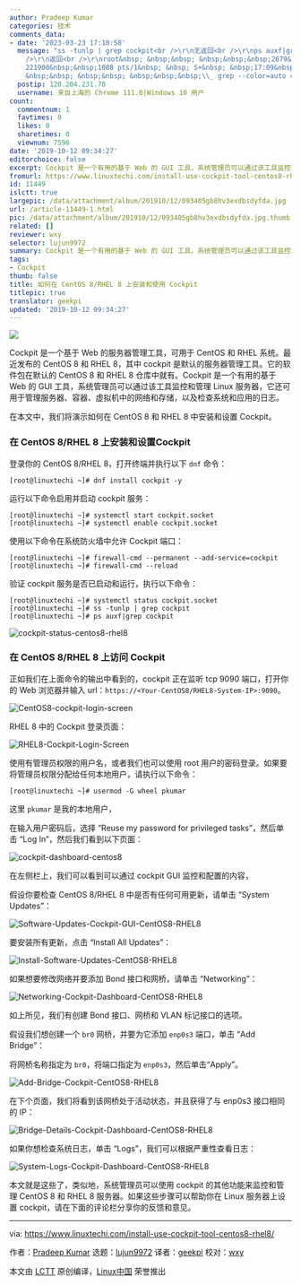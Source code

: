 ```yaml
---
author: Pradeep Kumar
categories: 技术
comments_data:
- date: '2023-03-23 17:10:58'
  message: "ss -tunlp | grep cockpit<br />\r\n无返回<br />\r\nps auxf|grep cockpit<br
    />\r\n返回<br />\r\nroot&nbsp; &nbsp;&nbsp; &nbsp;&nbsp;&nbsp;2679&nbsp;&nbsp;0.0&nbsp;&nbsp;0.0
    221900&nbsp;&nbsp;1088 pts/1&nbsp; &nbsp; S+&nbsp; &nbsp;17:09&nbsp; &nbsp;0:00&nbsp;&nbsp;|&nbsp;
    &nbsp;&nbsp; &nbsp;&nbsp; &nbsp;&nbsp;&nbsp;\\_ grep --color=auto cockpit"
  postip: 120.204.231.78
  username: 来自上海的 Chrome 111.0|Windows 10 用户
count:
  commentnum: 1
  favtimes: 0
  likes: 0
  sharetimes: 0
  viewnum: 7596
date: '2019-10-12 09:34:27'
editorchoice: false
excerpt: Cockpit 是一个有用的基于 Web 的 GUI 工具，系统管理员可以通过该工具监控和管理 Linux 服务器，它还可用于管理服务器、容器、虚拟机中的网络和存储，以及检查系统和应用的日志。
fromurl: https://www.linuxtechi.com/install-use-cockpit-tool-centos8-rhel8/
id: 11449
islctt: true
largepic: /data/attachment/album/201910/12/093405gb8hv3exdbsdyfda.jpg
url: /article-11449-1.html
pic: /data/attachment/album/201910/12/093405gb8hv3exdbsdyfda.jpg.thumb.jpg
related: []
reviewer: wxy
selector: lujun9972
summary: Cockpit 是一个有用的基于 Web 的 GUI 工具，系统管理员可以通过该工具监控和管理 Linux 服务器，它还可用于管理服务器、容器、虚拟机中的网络和存储，以及检查系统和应用的日志。
tags:
- Cockpit
thumb: false
title: 如何在 CentOS 8/RHEL 8 上安装和使用 Cockpit
titlepic: true
translator: geekpi
updated: '2019-10-12 09:34:27'
---
```


![](/data/attachment/album/201910/12/093405gb8hv3exdbsdyfda.jpg)


Cockpit 是一个基于 Web 的服务器管理工具，可用于 CentOS 和 RHEL 系统。最近发布的 CentOS 8 和 RHEL 8，其中 cockpit 是默认的服务器管理工具。它的软件包在默认的 CentOS 8 和 RHEL 8 仓库中就有。Cockpit 是一个有用的基于 Web 的 GUI 工具，系统管理员可以通过该工具监控和管理 Linux 服务器，它还可用于管理服务器、容器、虚拟机中的网络和存储，以及检查系统和应用的日志。


在本文中，我们将演示如何在 CentOS 8 和 RHEL 8 中安装和设置 Cockpit。


### 在 CentOS 8/RHEL 8 上安装和设置Cockpit


登录你的 CentOS 8/RHEL 8，打开终端并执行以下 `dnf` 命令：



```
[root@linuxtechi ~]# dnf install cockpit -y
```

运行以下命令启用并启动 cockpit 服务：



```
[root@linuxtechi ~]# systemctl start cockpit.socket
[root@linuxtechi ~]# systemctl enable cockpit.socket
```

使用以下命令在系统防火墙中允许 Cockpit 端口：



```
[root@linuxtechi ~]# firewall-cmd --permanent --add-service=cockpit
[root@linuxtechi ~]# firewall-cmd --reload
```

验证 cockpit 服务是否已启动和运行，执行以下命令：



```
[root@linuxtechi ~]# systemctl status cockpit.socket
[root@linuxtechi ~]# ss -tunlp | grep cockpit
[root@linuxtechi ~]# ps auxf|grep cockpit
```

![cockpit-status-centos8-rhel8](/data/attachment/album/201910/12/093431e1qgq904y96xnz55.jpg)


### 在 CentOS 8/RHEL 8 上访问 Cockpit


正如我们在上面命令的输出中看到的，cockpit 正在监听 tcp 9090 端口，打开你的 Web 浏览器并输入 url：`https://<Your-CentOS8/RHEL8-System-IP>:9090`。


![CentOS8-cockpit-login-screen](/data/attachment/album/201910/12/093432n448mj7zb8817x5y.jpg)


RHEL 8 中的 Cockpit 登录页面：


![RHEL8-Cockpit-Login-Screen](/data/attachment/album/201910/12/093433l77b74lq1ba76a6a.jpg)


使用有管理员权限的用户名，或者我们也可以使用 root 用户的密码登录。如果要将管理员权限分配给任何本地用户，请执行以下命令：



```
[root@linuxtechi ~]# usermod -G wheel pkumar
```

这里 `pkumar` 是我的本地用户，


在输入用户密码后，选择 “Reuse my password for privileged tasks”，然后单击 “Log In”，然后我们看到以下页面：


![cockpit-dashboard-centos8](/data/attachment/album/201910/12/093434qznbnpkaavni47kv.jpg)


在左侧栏上，我们可以看到可以通过 cockpit GUI 监控和配置的内容，


假设你要检查 CentOS 8/RHEL 8 中是否有任何可用更新，请单击 “System Updates”：


![Software-Updates-Cockpit-GUI-CentOS8-RHEL8](/data/attachment/album/201910/12/093436x559d52tm4s0ei7b.jpg)


要安装所有更新，点击 “Install All Updates”：


![Install-Software-Updates-CentOS8-RHEL8](/data/attachment/album/201910/12/093437ldid422d4d67fsks.jpg)


如果想要修改网络并要添加 Bond 接口和网桥，请单击 “Networking”：


![Networking-Cockpit-Dashboard-CentOS8-RHEL8](/data/attachment/album/201910/12/093438kp6mcw8777r7y82w.jpg)


如上所见，我们有创建 Bond 接口、网桥和 VLAN 标记接口的选项。


假设我们想创建一个 `br0` 网桥，并要为它添加 `enp0s3` 端口，单击 “Add Bridge”：


将网桥名称指定为 `br0`，将端口指定为 `enp0s3`，然后单击“Apply”。


![Add-Bridge-Cockpit-CentOS8-RHEL8](/data/attachment/album/201910/12/093440y2fec8vllvcs8dre.jpg)


在下个页面，我们将看到该网桥处于活动状态，并且获得了与 enp0s3 接口相同的 IP：


![Bridge-Details-Cockpit-Dashboard-CentOS8-RHEL8](/data/attachment/album/201910/12/093442wigngfcfeqhi00cl.jpg)


如果你想检查系统日志，单击 “Logs”，我们可以根据严重性查看日志：


![System-Logs-Cockpit-Dashboard-CentOS8-RHEL8](/data/attachment/album/201910/12/093443vxm4989d8j3j6r43.jpg)


本文就是这些了，类似地，系统管理员可以使用 cockpit 的其他功能来监控和管理 CentOS 8 和 RHEL 8 服务器。如果这些步骤可以帮助你在 Linux 服务器上设置 cockpit，请在下面的评论栏分享你的反馈和意见。




---


via: <https://www.linuxtechi.com/install-use-cockpit-tool-centos8-rhel8/>


作者：[Pradeep Kumar](https://www.linuxtechi.com/author/pradeep/) 选题：[lujun9972](https://github.com/lujun9972) 译者：[geekpi](https://github.com/geekpi) 校对：[wxy](https://github.com/wxy)


本文由 [LCTT](https://github.com/LCTT/TranslateProject) 原创编译，[Linux中国](https://linux.cn/) 荣誉推出